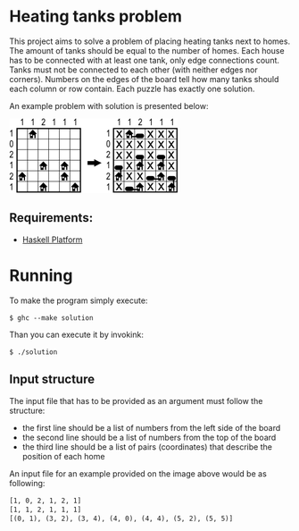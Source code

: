 # Heating tanks problem

This project aims to solve a problem of placing heating tanks next to homes. The amount of tanks should be equal to the number of homes. Each house has to be connected with at least one tank, only edge connections count. Tanks must not be connected to each other (with neither edges nor corners). Numbers on the edges of the board tell how many tanks should each column or row contain. Each puzzle has exactly one solution.

An example problem with solution is presented below: 

![Example board with solution](example.jpg)

## Requirements:

* [Haskell Platform](https://www.haskell.org/platform/)

# Running

To make the program simply execute:

	$ ghc --make solution

Than you can execute it by invokink:

	$ ./solution

## Input structure

The input file that has to be provided as an argument must follow the structure:

* the first line should be a list of numbers from the left side of the board
* the second line should be a list of numbers from the top of the board
* the third line should be a list of pairs (coordinates) that describe the position of each home

An input file for an example provided on the image above would be as following:

	[1, 0, 2, 1, 2, 1]
	[1, 1, 2, 1, 1, 1]
	[(0, 1), (3, 2), (3, 4), (4, 0), (4, 4), (5, 2), (5, 5)] 


